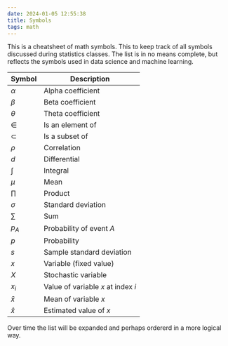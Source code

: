 ```yaml
---
date: 2024-01-05 12:55:38
title: Symbols
tags: math
---
```


This is a cheatsheet of math symbols. This to keep track of all symbols discussed during statistics classes. The list is in no means complete, but reflects the symbols used in data science and machine learning.

| Symbol    | Description                        |
| --------- | ---------------------------------- |
| $\alpha$  | Alpha coefficient                  |
| $\beta$   | Beta coefficient                   |
| $\theta$  | Theta coefficient                  |
| $\in$     | Is an element of                   |
| $\subset$ | Is a subset of                     |
| $\rho$    | Correlation                        |
| $d$       | Differential                       |
| $\int$    | Integral                           |
| $\mu$     | Mean                               |
| $\prod$   | Product                            |
| $\sigma$  | Standard deviation                 |
| $\sum$    | Sum                                |
| $p_A$     | Probability of event $A$           |
| $p$       | Probability                        |
| $s$       | Sample standard deviation          |
| $x$       | Variable (fixed value)             |
| $X$       | Stochastic variable                |
| $x_i$     | Value of variable $x$ at index $i$ |
| $\bar{x}$ | Mean of variable $x$               |
| $\hat{x}$ | Estimated value of $x$             |

Over time the list will be expanded and perhaps ordererd in a more logical way.